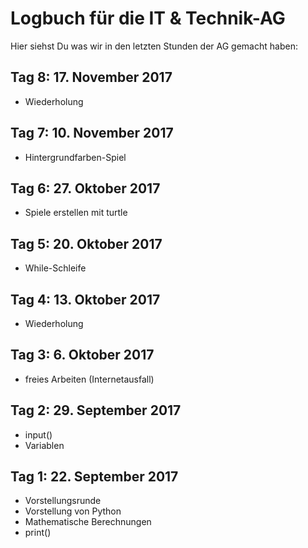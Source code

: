 # Logbuch für die IT & Technik-AG
Hier siehst Du was wir in den letzten Stunden der AG gemacht haben:

## Tag 8: 17. November 2017
- Wiederholung

## Tag 7: 10. November 2017
- Hintergrundfarben-Spiel

## Tag 6: 27. Oktober 2017
- Spiele erstellen mit turtle

## Tag 5: 20. Oktober 2017
- While-Schleife

## Tag 4: 13. Oktober 2017
- Wiederholung

## Tag 3: 6. Oktober 2017
- freies Arbeiten (Internetausfall)

## Tag 2: 29. September 2017
- input()
- Variablen

## Tag 1: 22. September 2017
- Vorstellungsrunde
- Vorstellung von Python
- Mathematische Berechnungen
- print()
